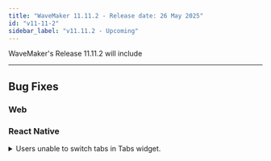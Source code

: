 ```yaml
---
title: "WaveMaker 11.11.2 - Release date: 26 May 2025"
id: "v11-11-2"
sidebar_label: "v11.11.2 - Upcoming"
---
```


WaveMaker's Release 11.11.2 will include 

---

## Bug Fixes

### Web

### React Native

<details>
<summary>Users unable to switch tabs in Tabs widget.</summary>

On the initial navigation to a page containing the Tabs widget, users occasionally experienced issues when attempting to switch between tabs. This issue has been resolved, and tab switching now works as expected.

</details>